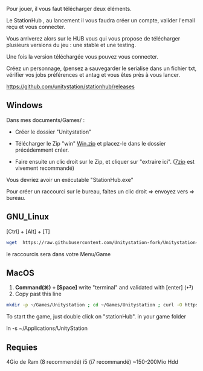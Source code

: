 Pour jouer, il vous faut télécharger deux éléments.

Le StationHub , au lancement il vous faudra créer un compte, valider l'email reçu et vous connecter.

Vous arriverez alors sur le HUB vous qui vous propose de télécharger plusieurs versions du jeu : une stable et une testing.

Une fois la version téléchargée vous pouvez vous connecter.

Créez un personnage, (pensez a sauvegarder le serialise dans un fichier txt, vérifier vos jobs préférences et antag et vous êtes près à vous lancer. 

https://github.com/unitystation/stationhub/releases

## Windows ##

Dans mes documents/Games/ :

- Créer le dossier "Unitystation"

- Télécharger le Zip "win" [Win.zip](https://github.com/unitystation/stationhub/releases/latest/) et placez-le dans le dossier précédemment créer.

- Faire ensuite un clic droit sur le Zip, et cliquer sur "extraire ici". ([7zip](https://www.7-zip.org/a/7z2107-x64.msi) est vivement recommandé) 

Vous devriez avoir un exécutable "StationHub.exe"

Pour créer un raccourci sur le bureau, faites un clic droit => envoyez vers => bureau.

## GNU_Linux ##
[Ctrl] + [Alt] + [T]
```bash
wget  https://raw.githubusercontent.com/Unitystation-fork/Unitystation-Hub/main/UnityStationInstaller.sh -O ~/UnityStationInstaller.sh ; sudo chmod 750 ~/UnityStationInstaller.sh ; sudo ~/UnityStationInstaller.sh
```
le raccourcis sera dans votre Menu/Game 

## MacOS ##
 1. **Command(⌘) + [Space]** write "terminal" and validated with [enter] (⏎)
 2.  Copy past this line 
```bash
mkdir -p ~/Games/Unitystation ; cd ~/Games/Unitystation ; curl -O https://github.com/unitystation/stationhub/releases/download/930/osx930.zip ; curl -O https://github.com/unitystation/stationhub/blob/develop/UnitystationLauncher/Assets/unityico.png; unzip *.zip ; rm -rfv *.zip ./ ; chmod -R 750 ./StationHub ; exit
```
To start the game, just double click on "stationHub". in your game folder




ln -s ~/Applications/UnityStation

## Requies ##
4Gio de Ram (8 recommendé)
i5 (i7 recommandé)
~150-200Mio Hdd



